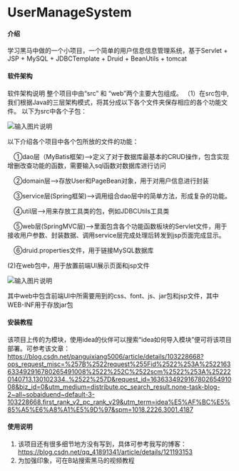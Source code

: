 # UserManageSystem

#### 介绍
学习黑马中做的一个小项目，一个简单的用户信息信息管理系统，基于Servlet + JSP + MySQL + JDBCTemplate + Druid + BeanUtils + tomcat

#### 软件架构
软件架构说明
整个项目中由“src” 和 “web”两个主要大包组成。
（1）在src包中,我们根据Java的三层架构模式，将其分成以下各个文件夹保存相应的各个功能文件。
以下为src中各个子包：

![输入图片说明](https://images.gitee.com/uploads/images/2021/1108/092639_524fe332_9204636.png "屏幕截图.png")


以下介绍各个项目中各个包所放的文件的功能：

 ①dao层（MyBatis框架)–>定义了对于数据库最基本的CRUD操作，包含实现增删改查功能的函数，需要输入sql函数对数据库进行访问

 ②domain层–>存放User和PageBean对象，用于对用户信息进行封装

 ③service层(Spring框架)–>调用组合dao层中的简单方法，形成复杂的功能。

 ④util层–>用来存放工具类的包，例如JDBCUtils工具类

 ⑤web层(SpringMVC层)–>里面包含各个功能函数板块的Servlet文件，用于接收用户参数、封装数据、调用service层完成处理后转发到jsp页面完成显示。

 ⑥druid.properties文件，用于链接MySQL数据库

(2)在web包中，用于放置前端UI展示页面和jsp文件


![输入图片说明](https://images.gitee.com/uploads/images/2021/1108/092715_9e6b4790_9204636.png "屏幕截图.png")


其中web中包含前端UI中所需要用到的css、font、js、jar包和jsp文件，其中WEB-INF用于存放jar包


#### 安装教程

该项目上传的为模块，使用idea的伙伴可以搜索“idea如何导入模块”便可将该项目部署。可参考该文章：https://blog.csdn.net/panguixiang5006/article/details/103228668?ops_request_misc=%257B%2522request%255Fid%2522%253A%2522163633492916780265491008%2522%252C%2522scm%2522%253A%252220140713.130102334..%2522%257D&request_id=163633492916780265491008&biz_id=0&utm_medium=distribute.pc_search_result.none-task-blog-2~all~sobaiduend~default-3-103228668.first_rank_v2_pc_rank_v29&utm_term=idea%E5%AF%BC%E5%85%A5%E6%A8%A1%E5%9D%97&spm=1018.2226.3001.4187

#### 使用说明

1.  该项目还有很多细节地方没有写到，具体可参考我写的博客：https://blog.csdn.net/qq_41891341/article/details/121193153
2.  为加强印象，可在B站搜索黑马的视频教程








